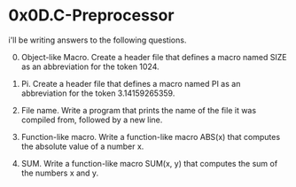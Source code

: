# 0x0D.C-Preprocessor

i'll be writing answers to the following questions.

0. Object-like Macro.
Create a header file that defines a macro named SIZE as an abbreviation for the token 1024.

1. Pi.
Create a header file that defines a macro named PI as an abbreviation for the token 3.14159265359.

2. File name.
Write a program that prints the name of the file it was compiled from, followed by a new line.

3. Function-like macro.
Write a function-like macro ABS(x) that computes the absolute value of a number x.

4. SUM.
Write a function-like macro SUM(x, y) that computes the sum of the numbers x and y.
